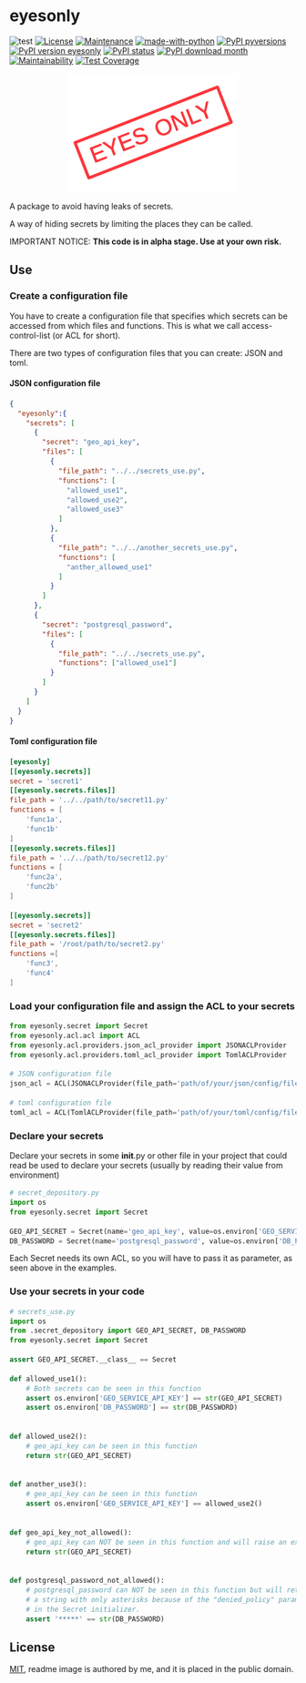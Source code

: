# eyesonly

![test](https://github.com/diegojromerolopez/eyesonly/actions/workflows/test.yml/badge.svg)
[![License](https://img.shields.io/badge/License-MIT-blue.svg)](https://opensource.org/licenses/MIT)
[![Maintenance](https://img.shields.io/badge/Maintained%3F-yes-green.svg)](https://github.com/diegojromerolopez/eyesonly/graphs/commit-activity)
[![made-with-python](https://img.shields.io/badge/Made%20with-Python-1f425f.svg)](https://www.python.org/)
[![PyPI pyversions](https://img.shields.io/pypi/pyversions/eyesonly.svg)](https://pypi.python.org/pypi/eyesonly/)
[![PyPI version eyesonly](https://badge.fury.io/py/eyesonly.svg)](https://pypi.python.org/pypi/eyesonly/)
[![PyPI status](https://img.shields.io/pypi/status/eyesonly.svg)](https://pypi.python.org/pypi/eyesonly/)
[![PyPI download month](https://img.shields.io/pypi/dm/eyesonly.svg)](https://pypi.python.org/pypi/eyesonly/)
[![Maintainability](https://api.codeclimate.com/v1/badges/d665c0a34d0648213dd4/maintainability)](https://codeclimate.com/github/diegojromerolopez/eyesonly/maintainability)
[![Test Coverage](https://api.codeclimate.com/v1/badges/d665c0a34d0648213dd4/test_coverage)](https://codeclimate.com/github/diegojromerolopez/eyesonly/test_coverage)

<p align="center">
  <img src="https://raw.githubusercontent.com/diegojromerolopez/eyesonly/main/resources/logo.png" alt="EyesOnly Logo"/>
</p>

A package to avoid having leaks of secrets.

A way of hiding secrets by limiting the places they can be called.

IMPORTANT NOTICE: **This code is in alpha stage. Use at your own risk.**

## Use

### Create a configuration file

You have to create a configuration file that specifies which secrets can be accessed from which files
and functions. This is what we call access-control-list (or ACL for short).

There are two types of configuration files that you can create: JSON and toml.

#### JSON configuration file
```json
{
  "eyesonly":{
    "secrets": [
      {
        "secret": "geo_api_key",
        "files": [
          {
            "file_path": "../../secrets_use.py",
            "functions": [
              "allowed_use1",
              "allowed_use2",
              "allowed_use3"
            ]
          },
          {
            "file_path": "../../another_secrets_use.py",
            "functions": [
              "anther_allowed_use1"
            ]
          }
        ]
      },
      {
        "secret": "postgresql_password",
        "files": [
          {
            "file_path": "../../secrets_use.py",
            "functions": ["allowed_use1"]
          }
        ]
      }
    ]
  }
}
```

#### Toml configuration file
```toml
[eyesonly]
[[eyesonly.secrets]]
secret = 'secret1'
[[eyesonly.secrets.files]]
file_path = '../../path/to/secret11.py'
functions = [
    'func1a',
    'func1b'
]
[[eyesonly.secrets.files]]
file_path = '../../path/to/secret12.py'
functions = [
    'func2a',
    'func2b'
]

[[eyesonly.secrets]]
secret = 'secret2'
[[eyesonly.secrets.files]]
file_path = '/root/path/to/secret2.py'
functions =[
    'func3',
    'func4'
]
```

### Load your configuration file and assign the ACL to your secrets
```python
from eyesonly.secret import Secret
from eyesonly.acl.acl import ACL
from eyesonly.acl.providers.json_acl_provider import JSONACLProvider
from eyesonly.acl.providers.toml_acl_provider import TomlACLProvider

# JSON configuration file
json_acl = ACL(JSONACLProvider(file_path='path/of/your/json/config/file'))

# toml configuration file
toml_acl = ACL(TomlACLProvider(file_path='path/of/your/toml/config/file'))
```

### Declare your secrets

Declare your secrets in some __init__.py or other file in your project that
could read be used to declare your secrets (usually by reading their value from environment)

```python
# secret_depository.py
import os
from eyesonly.secret import Secret

GEO_API_SECRET = Secret(name='geo_api_key', value=os.environ['GEO_SERVICE_API_KEY'], acl=json_acl)
DB_PASSWORD = Secret(name='postgresql_password', value=os.environ['DB_PASSWORD'], acl=json_acl, denied_policy='censure')
```

Each Secret needs its own ACL, so you will have to pass it as parameter, as seen above in the
examples.

### Use your secrets in your code
```python
# secrets_use.py
import os
from .secret_depository import GEO_API_SECRET, DB_PASSWORD
from eyesonly.secret import Secret

assert GEO_API_SECRET.__class__ == Secret

def allowed_use1():
    # Both secrets can be seen in this function 
    assert os.environ['GEO_SERVICE_API_KEY'] == str(GEO_API_SECRET)
    assert os.environ['DB_PASSWORD'] == str(DB_PASSWORD)


def allowed_use2():
    # geo_api_key can be seen in this function 
    return str(GEO_API_SECRET)
    

def another_use3():
    # geo_api_key can be seen in this function 
    assert os.environ['GEO_SERVICE_API_KEY'] == allowed_use2()


def geo_api_key_not_allowed():
    # geo_api_key can NOT be seen in this function and will raise an exception
    return str(GEO_API_SECRET)


def postgresql_password_not_allowed():
    # postgresql_password can NOT be seen in this function but will return
    # a string with only asterisks because of the "denied_policy" parameter
    # in the Secret initializer.
    assert '*****' == str(DB_PASSWORD)
```

## License

[MIT](LICENSE), readme image is authored by me, and it is placed in the public domain.